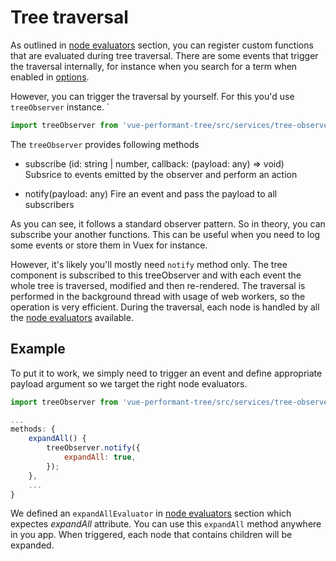 # Tree traversal
As outlined in [node evaluators](/advanced/node-evaluators) section, you can register custom functions that are evaluated during tree traversal. There are some events that trigger the traversal internally, for instance when you search for a term when enabled in [options](/guide/options).

However, you can trigger the traversal by yourself. For this you'd use `treeObserver` instance.
`
```javascript
import treeObserver from 'vue-performant-tree/src/services/tree-observer'; // TBD
```

The `treeObserver` provides following methods
- subscribe (id: string | number, callback: (payload: any) => void)  
Subsrice to events emitted by the observer and perform an action

- notify(payload: any)
Fire an event and pass the payload to all subscribers


As you can see, it follows a standard observer pattern. So in theory, you can subscribe your another functions. This can be useful when you need to log some events or store them in Vuex for instance.

However, it's likely you'll mostly need `notify` method only. The tree component is subscribed to this treeObserver and with each event the whole tree is traversed, modified and then re-rendered. The traversal is performed in the background thread with usage of web workers, so the operation is very efficient. During the traversal, each node is handled by all the [node evaluators](/advanced/node-evaluators) available.

## Example

To put it to work, we simply need to trigger an event and define appropriate payload argument so we target the right node evaluators.

```javascript
import treeObserver from 'vue-performant-tree/src/services/tree-observer';

...
methods: {
    expandAll() {
        treeObserver.notify({
            expandAll: true,
        });
    },
    ...
}
```

We defined an `expandAllEvaluator` in [node evaluators](/advanced/node-evaluators) section which expectes _expandAll_ attribute. You can use this `expandAll` method anywhere in you app. When triggered, each node that contains children will be expanded.

